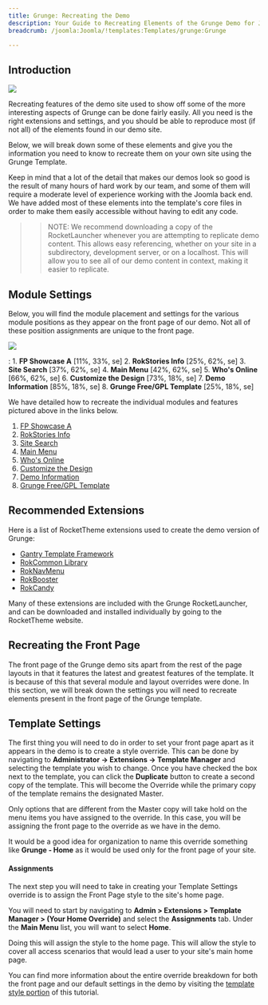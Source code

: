 ```yaml
---
title: Grunge: Recreating the Demo
description: Your Guide to Recreating Elements of the Grunge Demo for Joomla
breadcrumb: /joomla:Joomla/!templates:Templates/grunge:Grunge

---
```


Introduction
-----

![][Grunge]

Recreating features of the demo site used to show off some of the more interesting aspects of Grunge can be done fairly easily. All you need is the right extensions and settings, and you should be able to reproduce most (if not all) of the elements found in our demo site. 

Below, we will break down some of these elements and give you the information you need to know to recreate them on your own site using the Grunge Template.

Keep in mind that a lot of the detail that makes our demos look so good is the result of many hours of hard work by our team, and some of them will require a moderate level of experience working with the Joomla back end. We have added most of these elements into the template's core files in order to make them easily accessible without having to edit any code.

>> NOTE: We recommend downloading a copy of the RocketLauncher whenever you are attempting to replicate demo content. This allows easy referencing, whether on your site in a subdirectory, development server, or on a localhost. This will allow you to see all of our demo content in context, making it easier to replicate.

Module Settings
-----


Below, you will find the module placement and settings for the various module positions as they appear on the front page of our demo. Not all of these position assignments are unique to the front page.

![][Grunge2]

:   1. **FP Showcase A**  [11%, 33%, se]
    2. **RokStories Info**  [25%, 62%, se]
    3. **Site Search**  [37%, 62%, se]
    4. **Main Menu** [42%, 62%, se]
    5. **Who's Online** [66%, 62%, se]
    6. **Customize the Design** [73%, 18%, se]
    7. **Demo Information** [85%, 18%, se] 
    8. **Grunge Free/GPL Template** [25%, 18%, se]

We have detailed how to recreate the individual modules and features pictured above in the links below.

1. [FP Showcase A][module1]
2. [RokStories Info][module2]
3. [Site Search][module3]
4. [Main Menu][module4]
5. [Who's Online][module5]
6. [Customize the Design][module6]
7. [Demo Information][module7]
8. [Grunge Free/GPL Template][module8]

Recommended Extensions
-----

Here is a list of RocketTheme extensions used to create the demo version of Grunge:

* [Gantry Template Framework][gantry]
* [RokCommon Library](https://rockettheme.com/joomla/extensions/rokutilities)
* [RokNavMenu][roknavmenu]
* [RokBooster][rokbooster]
* [RokCandy][rokcandy]

Many of these extensions are included with the Grunge RocketLauncher, and can be downloaded and installed individually by going to the RocketTheme website.

Recreating the Front Page
-----

The front page of the Grunge demo sits apart from the rest of the page layouts in that it features the latest and greatest features of the template. It is because of this that several module and layout overrides were done. In this section, we will break down the settings you will need to recreate elements present in the front page of the Grunge template.

Template Settings
-----

The first thing you will need to do in order to set your front page apart as it appears in the demo is to create a style override. This can be done by navigating to **Administrator -> Extensions -> Template Manager** and selecting the template you wish to change.  Once you have checked the box next to the template, you can click the **Duplicate** button to create a second copy of the template. This will become the Override while the primary copy of the template remains the designated Master.

Only options that are different from the Master copy will take hold on the menu items you have assigned to the override. In this case, you will be assigning the front page to the override as we have in the demo.

It would be a good idea for organization to name this override something like **Grunge - Home** as it would be used only for the front page of your site.

#### Assignments

The next step you will need to take in creating your Template Settings override is to assign the Front Page style to the site's home page. 

You will need to start by navigating to **Admin > Extensions > Template Manager > (Your Home Override)** and select the **Assignments** tab. Under the **Main Menu** list, you will want to select **Home**.

Doing this will assign the style to the home page. This will allow the style to cover all access scenarios that would lead a user to your site's main home page.

You can find more information about the entire override breakdown for both the front page and our default settings in the demo by visiting the [template style portion][demooverride] of this tutorial.

[gantry]: http://gantry.org/downloads
[Grunge]: assets/grunge2.jpeg
[Grunge2]: assets/grunge.jpg
[demooverride]: demo_override.md
[roknavmenu]: http://www.rockettheme.com/joomla/extensions/roknavmenu
[rokbooster]: http://www.rockettheme.com/joomla/extensions/rokbooster
[rokcandy]: http://www.rockettheme.com/joomla/extensions/rokcandy
[module1]: demo_module_1.md
[module2]: demo_module_2.md
[module3]: demo_module_3.md
[module4]: demo_module_4.md
[module5]: demo_module_5.md
[module6]: demo_module_6.md
[module7]: demo_module_7.md
[module8]: demo_module_8.md
[module9]: demo_module_9.md
[module10]: demo_module_10.md
[module11]: demo_module_11.md
[module12]: demo_module_12.md
[module13]: demo_module_13.md
[module14]: demo_module_14.md
[module15]: demo_module_15.md
[mainmenu]: assets/menu_1.jpeg
[icons]: http://fortawesome.github.io/Font-Awesome/icons/
[scroll]: assets/demo_2.jpeg